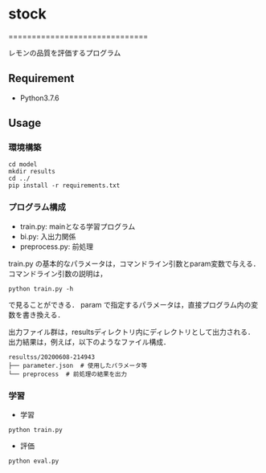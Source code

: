 # stock
==============================

レモンの品質を評価するプログラム

## Requirement
- Python3.7.6

## Usage
### 環境構築
```
cd model
mkdir results
cd ../
pip install -r requirements.txt
```

### プログラム構成

- train.py: mainとなる学習プログラム
- bi.py: 入出力関係
- preprocess.py: 前処理

train.py の基本的なパラメータは，コマンドライン引数とparam変数で与える．
コマンドライン引数の説明は，
```
python train.py -h
```
で見ることができる．
param で指定するパラメータは，直接プログラム内の変数を書き換える．

出力ファイル群は，resultsディレクトリ内にディレクトリとして出力される．
出力結果は，例えば，以下のようなファイル構成．
```
resultss/20200608-214943
├── parameter.json  # 使用したパラメータ等
└── preprocess  # 前処理の結果を出力
```

### 学習
- 学習
```
python train.py
```
- 評価
```
python eval.py
```